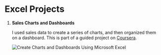 # Excel Projects

1. **Sales Charts and Dashboards**

   I used sales data to create a series of charts, and then organized them on a dashboard. This is part of a guided project on [Coursera](https://www.coursera.org/learn/create-charts-dashboards-using-microsoft-excel/home/info).
   
   ![Create Charts and Dashboards Using Microsoft Excel](https://github.com/user-attachments/assets/53ac0107-b0c6-47bd-af3b-a0c1ae980bb0)

